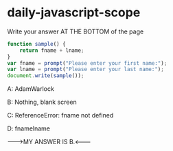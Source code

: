 # daily-javascript-scope

Write your answer AT THE BOTTOM of the page

``` javascript
function sample() {
    return fname + lname;
}
var fname = prompt("Please enter your first name:");
var lname = prompt("Please enter your last name:");
document.write(sample());
```

A: AdamWarlock

B: Nothing, blank screen

C: ReferenceError: fname not defined

D: fnamelname

--->MY ANSWER IS B.<---
